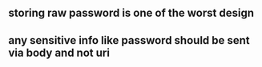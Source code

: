 ## storing raw password is one of the worst design 
## any sensitive info like password should be sent via body and not uri